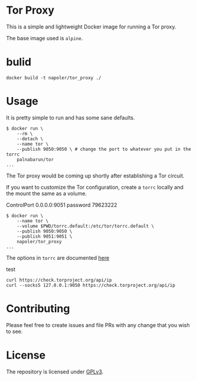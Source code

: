 # Tor Proxy

This is a simple and lightweight Docker image for running a Tor proxy.

The base image used is `alpine`.
# bulid

```
docker build -t napoler/tor_proxy ./
```
# Usage

It is pretty simple to run and has some sane defaults.

```
$ docker run \
    --rm \
    --detach \
    --name tor \
    --publish 9050:9050 \ # change the port to whatever you put in the torrc
    palnabarun/tor
...
```

The Tor proxy would be coming up shortly after establishing a Tor circuit.

If you want to customize the Tor configuration, create a `torrc` locally and the mount the same as a volume.

ControlPort 0.0.0.0:9051
password 79623222

```
$ docker run \
    --name tor \
    --volume $PWD/torrc.default:/etc/tor/torrc.default \
    --publish 9050:9050 \
    --publish 9051:9051 \
    napoler/tor_proxy
...
```

The options in `torrc` are documented [here](https://2019.www.torproject.org/docs/tor-manual.html.en)


test

```
curl https://check.torproject.org/api/ip
curl --socks5 127.0.0.1:9050 https://check.torproject.org/api/ip
```

# Contributing

Please feel free to create issues and file PRs with any change that you wish to see.

# License

The repository is licensed under [GPLv3](https://choosealicense.com/licenses/gpl-3.0).
